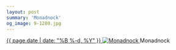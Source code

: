```yaml
---
layout: post
summary: 'Monadnock'
og_image: 9-1280.jpg
---
```


<p>
 <time>
  <a href="/9">
   {{ page.date | date: "%B %-d, %Y" }}
  </a>
 </time>
 <a href="/9">
  <img alt="Monadnock" data-taken="8/19/2013" sizes="(min-width: 700px) 50vw, calc(100vw - 2rem)" src="{{ site.assets_url }}/9-640.jpg" srcset="{{ site.assets_url }}/9-1280.jpg 1280w, {{ site.assets_url }}/9-960.jpg 960w, {{ site.assets_url }}/9-640.jpg 640w, {{ site.assets_url }}/9-320.jpg 320w"/>
 </a>
 <span>
  Monadnock
 </span>
</p>
